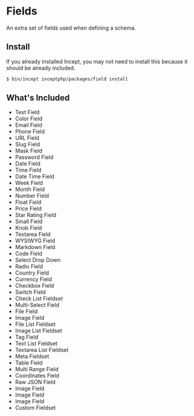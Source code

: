 # Fields

An extra set of fields used when defining a schema.

## Install

If you already installed Incept, you may not need to install this because it
should be already included.

```bash
$ bin/incept inceptphp/packages/field install
```

## What's Included

 - Text Field
 - Color Field
 - Email Field
 - Phone Field
 - URL Field
 - Slug Field
 - Mask Field
 - Password Field
 - Date Field
 - Time Field
 - Date Time Field
 - Week Field
 - Month Field
 - Number Field
 - Float Field
 - Price Field
 - Star Rating Field
 - Small Field
 - Knob Field
 - Textarea Field
 - WYSIWYG Field
 - Markdown Field
 - Code Field
 - Select Drop Down
 - Radio Field
 - Country Field
 - Currency Field
 - Checkbox Field
 - Switch Field
 - Check List Fieldset
 - Multi-Select Field
 - File Field
 - Image Field
 - File List Fieldset
 - Image List Fieldset
 - Tag Field
 - Text List Fieldset
 - Textarea List Fieldset
 - Meta Fieldset
 - Table Field
 - Multi Range Field
 - Coordinates Field
 - Raw JSON Field
 - Image Field
 - Image Field
 - Image Field
 - Custom Fieldset
